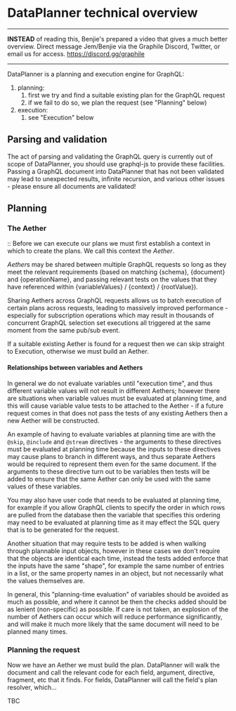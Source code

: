 # DataPlanner technical overview

---

**INSTEAD** of reading this, Benjie's prepared a video that gives a much better
overview. Direct message Jem/Benjie via the Graphile Discord, Twitter, or email
us for access. https://discord.gg/graphile

---

DataPlanner is a planning and execution engine for GraphQL:

1. planning:
   1. first we try and find a suitable existing plan for the GraphQL request
   2. if we fail to do so, we plan the request (see "Planning" below)
2. execution:
   1. see "Execution" below

## Parsing and validation

The act of parsing and validating the GraphQL query is currently out of scope of
DataPlanner, you should use graphql-js to provide these facilities. Passing a
GraphQL document into DataPlanner that has not been validated may lead to
unexpected results, infinite recursion, and various other issues - please ensure
all documents are validated!

## Planning

### The Aether

:: Before we can execute our plans we must first establish a context in which to
create the plans. We call this context the _Aether_.

*Aether*s may be shared between multiple GraphQL requests so long as they meet
the relevant requirements (based on matching {schema}, {document} and
{operationName}, and passing relevant tests on the values that they have
referenced within {variableValues} / {context} / {rootValue}).

Sharing Aethers across GraphQL requests allows us to batch execution of certain
plans across requests, leading to massively improved performance - especially
for subscription operations which may result in thousands of concurrent GraphQL
selection set executions all triggered at the same moment from the same pub/sub
event.

If a suitable existing Aether is found for a request then we can skip straight
to Execution, otherwise we must build an Aether.

#### Relationships between variables and Aethers

In general we do not evaluate variables until "execution time", and thus
different variable values will not result in different Aethers; however there
are situations when variable values must be evaluated at planning time, and this
will cause variable value tests to be attached to the Aether - if a future
request comes in that does not pass the tests of any existing Aethers then a new
Aether will be constructed.

An example of having to evaluate variables at planning time are with the
`@skip`, `@include` and `@stream` directives - the arguments to these directives
must be evaluated at planning time because the inputs to these directives may
cause plans to branch in different ways, and thus separate Aethers would be
required to represent them even for the same document. If the arguments to these
directive turn out to be variables then tests will be added to ensure that the
same Aether can only be used with the same values of these variables.

You may also have user code that needs to be evaluated at planning time, for
example if you allow GraphQL clients to specify the order in which rows are
pulled from the database then the variable that specifies this ordering may need
to be evaluated at planning time as it may effect the SQL query that is to be
generated for the request.

Another situation that may require tests to be added is when walking through
plannable input objects, however in these cases we don't require that the
objects are identical each time, instead the tests added enforce that the inputs
have the same "shape", for example the same number of entries in a list, or the
same property names in an object, but not necessarily what the values themselves
are.

In general, this "planning-time evaluation" of variables should be avoided as
much as possible, and where it cannot be then the checks added should be as
lenient (non-specific) as possible. If care is not taken, an explosion of the
number of Aethers can occur which will reduce performance significantly, and
will make it much more likely that the same document will need to be planned
many times.

### Planning the request

Now we have an Aether we must build the plan. DataPlanner will walk the document
and call the relevant code for each field, argument, directive, fragment, etc
that it finds. For fields, DataPlanner will call the field's plan resolver,
which...

TBC
